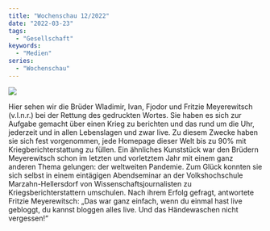 ```yaml
---
title: "Wochenschau 12/2022"
date: "2022-03-23"
tags:
  - "Gesellschaft"
keywords:
  - "Medien"
series:
  - "Wochenschau"
---
```


![](/img/771355CE-FCAE-487E-99D4-2FA2F72B242B.jpeg)

Hier sehen wir die Brüder Wladimir, Ivan, Fjodor und Fritzie Meyerewitsch (v.l.n.r.) bei der Rettung des gedruckten Wortes. Sie haben es sich zur Aufgabe gemacht über einen Krieg zu berichten und das rund um die Uhr, jederzeit und in allen Lebenslagen und zwar live. Zu diesem Zwecke haben sie sich fest vorgenommen, jede Homepage dieser Welt bis zu 90% mit Kriegberichterstattung zu füllen. Ein ähnliches Kunststück war den Brüdern Meyerewitsch schon im letzten und vorletztem Jahr mit einem ganz anderen Thema gelungen: der weltweiten Pandemie. Zum Glück konnten sie sich selbst in einem eintägigen Abendseminar an der Volkshochschule Marzahn-Hellersdorf von Wissenschaftsjournalisten zu Kriegsberichterstattern umschulen. Nach ihrem Erfolg gefragt, antwortete Fritzie Meyerewitsch: „Das war ganz einfach, wenn du einmal hast live gebloggt, du kannst bloggen alles live. Und das Händewaschen nicht vergessen!“
